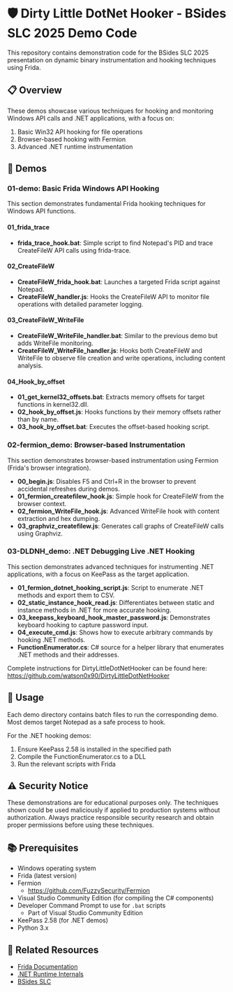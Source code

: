# 🛡️ Dirty Little DotNet Hooker - BSides SLC 2025 Demo Code

This repository contains demonstration code for the BSides SLC 2025 presentation on dynamic binary instrumentation and hooking techniques using Frida.

## 📋 Overview

These demos showcase various techniques for hooking and monitoring Windows API calls and .NET applications, with a focus on:

1. Basic Win32 API hooking for file operations
2. Browser-based hooking with Fermion
3. Advanced .NET runtime instrumentation

## 🧰 Demos

### 01-demo: Basic Frida Windows API Hooking

This section demonstrates fundamental Frida hooking techniques for Windows API functions.

#### 01_frida_trace

- **frida_trace_hook.bat**: Simple script to find Notepad's PID and trace CreateFileW API calls using frida-trace.

#### 02_CreateFileW

- **CreateFileW_frida_hook.bat**: Launches a targeted Frida script against Notepad.
- **CreateFileW_handler.js**: Hooks the CreateFileW API to monitor file operations with detailed parameter logging.

#### 03_CreateFileW_WriteFile

- **CreateFileW_WriteFile_handler.bat**: Similar to the previous demo but adds WriteFile monitoring.
- **CreateFileW_WriteFile_handler.js**: Hooks both CreateFileW and WriteFile to observe file creation and write operations, including content analysis.

#### 04_Hook_by_offset

- **01_get_kernel32_offsets.bat**: Extracts memory offsets for target functions in kernel32.dll.
- **02_hook_by_offset.js**: Hooks functions by their memory offsets rather than by name.
- **03_hook_by_offset.bat**: Executes the offset-based hooking script.

### 02-fermion_demo: Browser-based Instrumentation

This section demonstrates browser-based instrumentation using Fermion (Frida's browser integration).

- **00_begin.js**: Disables F5 and Ctrl+R in the browser to prevent accidental refreshes during demos.
- **01_fermion_createfilew_hook.js**: Simple hook for CreateFileW from the browser context.
- **02_fermion_WriteFile_hook.js**: Advanced WriteFile hook with content extraction and hex dumping.
- **03_graphviz_createfilew.js**: Generates call graphs of CreateFileW calls using Graphviz.

### 03-DLDNH_demo: .NET Debugging Live .NET Hooking

This section demonstrates advanced techniques for instrumenting .NET applications, with a focus on KeePass as the target application.

- **01_fermion_dotnet_hooking_script.js**: Script to enumerate .NET methods and export them to CSV.
- **02_static_instance_hook_read.js**: Differentiates between static and instance methods in .NET for more accurate hooking.
- **03_keepass_keyboard_hook_master_password.js**: Demonstrates keyboard hooking to capture password input.
- **04_execute_cmd.js**: Shows how to execute arbitrary commands by hooking .NET methods.
- **FunctionEnumerator.cs**: C# source for a helper library that enumerates .NET methods and their addresses.

Complete instructions for DirtyLittleDotNetHooker can be found here: https://github.com/watson0x90/DirtyLittleDotNetHooker

## 🚀 Usage

Each demo directory contains batch files to run the corresponding demo. Most demos target Notepad as a safe process to hook.

For the .NET hooking demos:

1. Ensure KeePass 2.58 is installed in the specified path
2. Compile the FunctionEnumerator.cs to a DLL
3. Run the relevant scripts with Frida

## ⚠️ Security Notice

These demonstrations are for educational purposes only. The techniques shown could be used maliciously if applied to production systems without authorization. Always practice responsible security research and obtain proper permissions before using these techniques.

## 📚 Prerequisites

- Windows operating system
- Frida (latest version)
- Fermion
  - https://github.com/FuzzySecurity/Fermion
- Visual Studio Community Edition (for compiling the C# components)
- Developer Command Prompt to use for `.bat` scripts
  - Part of Visual Studio Community Edition
- KeePass 2.58 (for .NET demos)
- Python 3.x

## 🔗 Related Resources

- [Frida Documentation](https://frida.re/docs/home/)
- [.NET Runtime Internals](https://github.com/dotnet/runtime)
- [BSides SLC](https://www.bsidesslc.org/)
